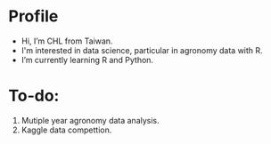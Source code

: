 # Profile
- Hi, I’m CHL from Taiwan.
- I'm interested in data science, particular in agronomy data with R. 
- I’m currently learning R and Python.

# To-do:
1. Mutiple year agronomy data analysis.
2. Kaggle data compettion.
